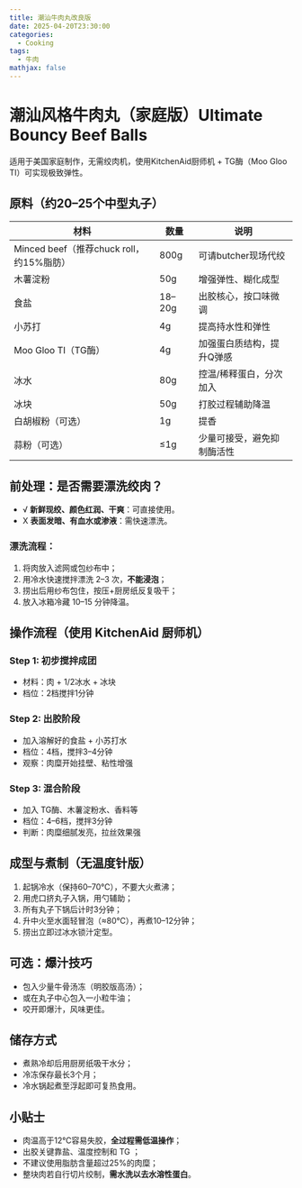 ```yaml
---
title: 潮汕牛肉丸改良版
date: 2025-04-20T23:30:00
categories:
  - Cooking
tags:
  - 牛肉
mathjax: false
---
```

# 潮汕风格牛肉丸（家庭版）Ultimate Bouncy Beef Balls

适用于美国家庭制作，无需绞肉机，使用KitchenAid厨师机 + TG酶（Moo Gloo TI）可实现极致弹性。


## 原料（约20–25个中型丸子）

| 材料            | 数量   | 说明                          |
|-----------------|--------|-------------------------------|
| Minced beef（推荐chuck roll，约15%脂肪） | 800g   | 可请butcher现场代绞           |
| 木薯淀粉         | 50g    | 增强弹性、糊化成型            |
| 食盐            | 18–20g | 出胶核心，按口味微调          |
| 小苏打          | 4g     | 提高持水性和弹性              |
| Moo Gloo TI（TG酶）| 4g     | 加强蛋白质结构，提升Q弹感     |
| 冰水            | 80g    | 控温/稀释蛋白，分次加入        |
| 冰块            | 50g    | 打胶过程辅助降温              |
| 白胡椒粉（可选） | 1g     | 提香                           |
| 蒜粉（可选）     | ≤1g    | 少量可接受，避免抑制酶活性     |


## 前处理：是否需要漂洗绞肉？

- √ **新鲜现绞、颜色红润、干爽**：可直接使用。
- X **表面发暗、有血水或渗液**：需快速漂洗。

### 漂洗流程：
1. 将肉放入滤网或包纱布中；
2. 用冷水快速搅拌漂洗 2–3 次，**不能浸泡**；
3. 捞出后用纱布包住，按压+厨房纸反复吸干；
4. 放入冰箱冷藏 10–15 分钟降温。


## 操作流程（使用 KitchenAid 厨师机）

### Step 1: 初步搅拌成团
- 材料：肉 + 1/2冰水 + 冰块
- 档位：2档搅拌1分钟

### Step 2: 出胶阶段
- 加入溶解好的食盐 + 小苏打水
- 档位：4档，搅拌3–4分钟
- 观察：肉糜开始挂壁、粘性增强

### Step 3: 混合阶段
- 加入 TG酶、木薯淀粉水、香料等
- 档位：4–6档，搅拌3分钟
- 判断：肉糜细腻发亮，拉丝效果强


## 成型与煮制（无温度针版）

1. 起锅冷水（保持60–70℃），不要大火煮沸；
2. 用虎口挤丸子入锅，用勺辅助；
3. 所有丸子下锅后计时3分钟；
4. 升中火至水面轻冒泡（≈80℃），再煮10–12分钟；
5. 捞出立即过冰水锁汁定型。


## 可选：爆汁技巧

- 包入少量牛骨汤冻（明胶版高汤）；
- 或在丸子中心包入一小粒牛油；
- 咬开即爆汁，风味更佳。


## 储存方式

- 煮熟冷却后用厨房纸吸干水分；
- 冷冻保存最长3个月；
- 冷水锅起煮至浮起即可复热食用。


## 小贴士

- 肉温高于12℃容易失胶，**全过程需低温操作**；
- 出胶关键靠盐、温度控制和 TG ；
- 不建议使用脂肪含量超过25%的肉糜；
- 整块肉若自行切片绞制，**需水洗以去水溶性蛋白**。
